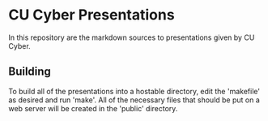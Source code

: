 CU Cyber Presentations
======================

In this repository are the markdown sources to presentations given by CU Cyber.

## Building

To build all of the presentations into a hostable directory, edit the 'makefile' as desired and run 'make'. All of the necessary files that should be put on a web server will be created in the 'public' directory.
